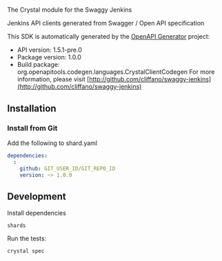 # 

The Crystal module for the Swaggy Jenkins

Jenkins API clients generated from Swagger / Open API specification

This SDK is automatically generated by the [OpenAPI Generator](https://openapi-generator.tech) project:

- API version: 1.5.1-pre.0
- Package version: 1.0.0
- Build package: org.openapitools.codegen.languages.CrystalClientCodegen
For more information, please visit [http://github.com/cliffano/swaggy-jenkins](http://github.com/cliffano/swaggy-jenkins)

## Installation

### Install from Git

Add the following to shard.yaml

```yaml
dependencies:
  :
    github: GIT_USER_ID/GIT_REPO_ID
    version: ~> 1.0.0
```

## Development

Install dependencies

```shell
shards
```

Run the tests:

```shell
crystal spec
```
